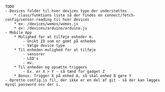 
	TODO
	- Devices folder til hver devices type der understøttes
		* class/funktions liste så der findes en connect/fetch-config/sensor-reading til hver devices
		* ex: /devices/wemos/wemos.js
		* ex: /devices/arduino/arduino.js
	- Mobile App
		* Mulighed for at tilføje enheder m.
			- Unikt ID som er gemt på enheden
			- Vælge device type
		* Til enheden mulighed for at tilføje 
			- sensorer 
			- LED's 
			- mv.
		* Til enheden og opsætte triggers
			- Ex. er X > Y - så tænd for gadget Z
		* Bonus: Trigger X på enhed A, så skal enhed B gøre Y
	- Oprette config.js fil, der ikke er en del af git - så der kan lægges mysql password osv der i.

